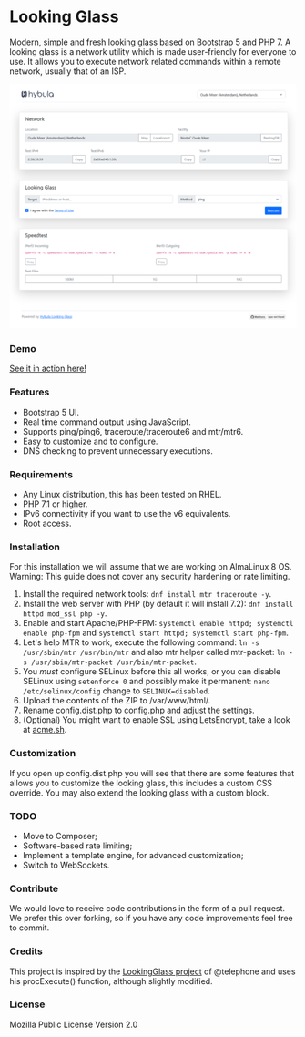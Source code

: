 # Looking Glass
Modern, simple and fresh looking glass based on Bootstrap 5 and PHP 7. A looking glass is a network utility which is
made user-friendly for everyone to use. It allows you to execute network related commands within a remote network, usually that of an ISP.

![](screenshot.png)

### Demo
[See it in action here!](https://lg-nl-oum.hybula.net/)

### Features
- Bootstrap 5 UI.
- Real time command output using JavaScript.
- Supports ping/ping6, traceroute/traceroute6 and mtr/mtr6.
- Easy to customize and to configure.
- DNS checking to prevent unnecessary executions.

### Requirements
- Any Linux distribution, this has been tested on RHEL.
- PHP 7.1 or higher.
- IPv6 connectivity if you want to use the v6 equivalents.
- Root access.

### Installation
For this installation we will assume that we are working on AlmaLinux 8 OS. Warning: This guide does not cover any security hardening or rate limiting.

1. Install the required network tools: `dnf install mtr traceroute -y`.
2. Install the web server with PHP (by default it will install 7.2): `dnf install httpd mod_ssl php -y`.
3. Enable and start Apache/PHP-FPM: `systemctl enable httpd; systemctl enable php-fpm` and `systemctl start httpd; systemctl start php-fpm`.
4. Let's help MTR to work, execute the following command: `ln -s /usr/sbin/mtr /usr/bin/mtr` and also mtr helper called mtr-packet: `ln -s /usr/sbin/mtr-packet /usr/bin/mtr-packet`.
5. You *must* configure SELinux before this all works, or you can disable SELinux using `setenforce 0` and possibly make it permanent: `nano /etc/selinux/config` change to `SELINUX=disabled`.
6. Upload the contents of the ZIP to /var/www/html/.
7. Rename config.dist.php to config.php and adjust the settings.
8. (Optional) You might want to enable SSL using LetsEncrypt, take a look at [acme.sh](https://github.com/acmesh-official/acme.sh).

### Customization
If you open up config.dist.php you will see that there are some features that allows you to customize the looking glass, this includes a custom CSS override.
You may also extend the looking glass with a custom block.

### TODO
- Move to Composer;
- Software-based rate limiting;
- Implement a template engine, for advanced customization;
- Switch to WebSockets.

### Contribute
We would love to receive code contributions in the form of a pull request. We prefer this over forking, so if you have any code improvements feel free to commit.

### Credits
This project is inspired by the [LookingGlass project](https://github.com/telephone/LookingGlass) of @telephone and uses his procExecute() function, although slightly modified.

### License
Mozilla Public License Version 2.0
